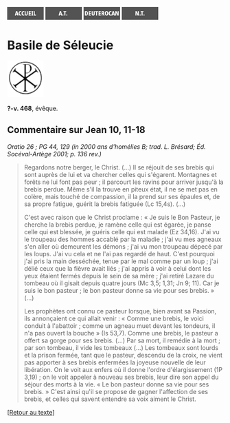 [<img src="/images/accueil.png">](/)
[<img src="/images/ancientestament.png">](/pages/ancientestament.html)
[<img src="/images/deuterocanoniques.png">](/pages/deuterocanoniques.html)
[<img src="/images/nouveautestament.png">](/pages/nouveautestament.html)

# Basile de Séleucie

[<img src="/images/nopicture.png">](https://en.wikipedia.org/wiki/Basil_of_Seleucia)

**?-v. 468**, évêque.


## Commentaire sur Jean 10, 11-18 <a name="jean-10-11-18"></a>
*Oratio 26 ; PG 44, 129 (in 2000 ans d'homélies B; trad. L. Brésard; Éd. Socéval-Artège 2001; p. 136 rev.)*

>Regardons notre berger, le Christ. (...) Il se réjouit de ses brebis qui sont auprès de lui et va chercher celles qui s'égarent. Montagnes et forêts ne lui font pas peur ; il parcourt les ravins pour arriver jusqu'à la brebis perdue. Même s'il la trouve en piteux état, il ne se met pas en colère, mais touché de compassion, il la prend sur ses épaules et, de sa propre fatigue, guérit la brebis fatiguée (Lc 15,4s). (...)
>
>C'est avec raison que le Christ proclame : « Je suis le Bon Pasteur, je cherche la brebis perdue, je ramène celle qui est égarée, je panse celle qui est blessée, je guéris celle qui est malade (Ez 34,16). J'ai vu le troupeau des hommes accablé par la maladie ; j'ai vu mes agneaux s'en aller où demeurent les démons ; j'ai vu mon troupeau dépecé par les loups. J'ai vu cela et ne l'ai pas regardé de haut. C'est pourquoi j'ai pris la main desséchée, tenue par le mal comme par un loup ; j'ai délié ceux que la fièvre avait liés ; j'ai appris à voir à celui dont les yeux étaient fermés depuis le sein de sa mère ; j'ai retiré Lazare du tombeau où il gisait depuis quatre jours (Mc 3,5; 1,31; Jn 9; 11). Car je suis le bon pasteur ; le bon pasteur donne sa vie pour ses brebis. » (...)
>
>Les prophètes ont connu ce pasteur lorsque, bien avant sa Passion, ils annonçaient ce qui allait venir : « Comme une brebis, le voici conduit à l'abattoir ; comme un agneau muet devant les tondeurs, il n'a pas ouvert la bouche » (Is 53,7). Comme une brebis, le pasteur a offert sa gorge pour ses brebis. (...) Par sa mort, il remédie à la mort ; par son tombeau, il vide les tombeaux (...) Les tombeaux sont lourds et la prison fermée, tant que le pasteur, descendu de la croix, ne vient pas apporter à ses brebis enfermées la joyeuse nouvelle de leur libération. On le voit aux enfers où il donne l'ordre d'élargissement (1P 3,19) ; on le voit appeler à nouveau ses brebis, leur dire son appel du séjour des morts à la vie. « Le bon pasteur donne sa vie pour ses brebis. » C'est ainsi qu'il se propose de gagner l'affection de ses brebis, et celles qui savent entendre sa voix aiment le Christ.

[[Retour au texte](/pages/nouveautestament.html#jean-10-11-18)]